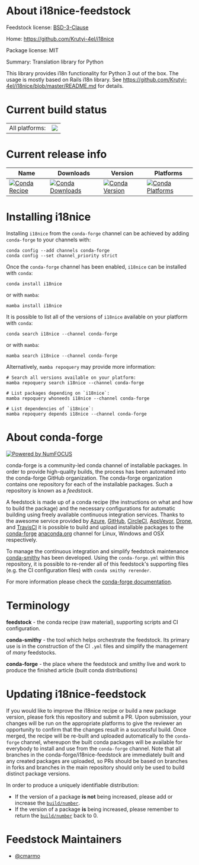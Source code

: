 About i18nice-feedstock
=======================

Feedstock license: [BSD-3-Clause](https://github.com/conda-forge/i18nice-feedstock/blob/main/LICENSE.txt)

Home: https://github.com/Krutyi-4el/i18nice

Package license: MIT

Summary: Translation library for Python

This library provides i18n functionality for Python 3 out of the box.
The usage is mostly based on Rails i18n library.
See https://github.com/Krutyi-4el/i18nice/blob/master/README.md for details.


Current build status
====================


<table><tr><td>All platforms:</td>
    <td>
      <a href="https://dev.azure.com/conda-forge/feedstock-builds/_build/latest?definitionId=21112&branchName=main">
        <img src="https://dev.azure.com/conda-forge/feedstock-builds/_apis/build/status/i18nice-feedstock?branchName=main">
      </a>
    </td>
  </tr>
</table>

Current release info
====================

| Name | Downloads | Version | Platforms |
| --- | --- | --- | --- |
| [![Conda Recipe](https://img.shields.io/badge/recipe-i18nice-green.svg)](https://anaconda.org/conda-forge/i18nice) | [![Conda Downloads](https://img.shields.io/conda/dn/conda-forge/i18nice.svg)](https://anaconda.org/conda-forge/i18nice) | [![Conda Version](https://img.shields.io/conda/vn/conda-forge/i18nice.svg)](https://anaconda.org/conda-forge/i18nice) | [![Conda Platforms](https://img.shields.io/conda/pn/conda-forge/i18nice.svg)](https://anaconda.org/conda-forge/i18nice) |

Installing i18nice
==================

Installing `i18nice` from the `conda-forge` channel can be achieved by adding `conda-forge` to your channels with:

```
conda config --add channels conda-forge
conda config --set channel_priority strict
```

Once the `conda-forge` channel has been enabled, `i18nice` can be installed with `conda`:

```
conda install i18nice
```

or with `mamba`:

```
mamba install i18nice
```

It is possible to list all of the versions of `i18nice` available on your platform with `conda`:

```
conda search i18nice --channel conda-forge
```

or with `mamba`:

```
mamba search i18nice --channel conda-forge
```

Alternatively, `mamba repoquery` may provide more information:

```
# Search all versions available on your platform:
mamba repoquery search i18nice --channel conda-forge

# List packages depending on `i18nice`:
mamba repoquery whoneeds i18nice --channel conda-forge

# List dependencies of `i18nice`:
mamba repoquery depends i18nice --channel conda-forge
```


About conda-forge
=================

[![Powered by
NumFOCUS](https://img.shields.io/badge/powered%20by-NumFOCUS-orange.svg?style=flat&colorA=E1523D&colorB=007D8A)](https://numfocus.org)

conda-forge is a community-led conda channel of installable packages.
In order to provide high-quality builds, the process has been automated into the
conda-forge GitHub organization. The conda-forge organization contains one repository
for each of the installable packages. Such a repository is known as a *feedstock*.

A feedstock is made up of a conda recipe (the instructions on what and how to build
the package) and the necessary configurations for automatic building using freely
available continuous integration services. Thanks to the awesome service provided by
[Azure](https://azure.microsoft.com/en-us/services/devops/), [GitHub](https://github.com/),
[CircleCI](https://circleci.com/), [AppVeyor](https://www.appveyor.com/),
[Drone](https://cloud.drone.io/welcome), and [TravisCI](https://travis-ci.com/)
it is possible to build and upload installable packages to the
[conda-forge](https://anaconda.org/conda-forge) [anaconda.org](https://anaconda.org/)
channel for Linux, Windows and OSX respectively.

To manage the continuous integration and simplify feedstock maintenance
[conda-smithy](https://github.com/conda-forge/conda-smithy) has been developed.
Using the ``conda-forge.yml`` within this repository, it is possible to re-render all of
this feedstock's supporting files (e.g. the CI configuration files) with ``conda smithy rerender``.

For more information please check the [conda-forge documentation](https://conda-forge.org/docs/).

Terminology
===========

**feedstock** - the conda recipe (raw material), supporting scripts and CI configuration.

**conda-smithy** - the tool which helps orchestrate the feedstock.
                   Its primary use is in the construction of the CI ``.yml`` files
                   and simplify the management of *many* feedstocks.

**conda-forge** - the place where the feedstock and smithy live and work to
                  produce the finished article (built conda distributions)


Updating i18nice-feedstock
==========================

If you would like to improve the i18nice recipe or build a new
package version, please fork this repository and submit a PR. Upon submission,
your changes will be run on the appropriate platforms to give the reviewer an
opportunity to confirm that the changes result in a successful build. Once
merged, the recipe will be re-built and uploaded automatically to the
`conda-forge` channel, whereupon the built conda packages will be available for
everybody to install and use from the `conda-forge` channel.
Note that all branches in the conda-forge/i18nice-feedstock are
immediately built and any created packages are uploaded, so PRs should be based
on branches in forks and branches in the main repository should only be used to
build distinct package versions.

In order to produce a uniquely identifiable distribution:
 * If the version of a package **is not** being increased, please add or increase
   the [``build/number``](https://docs.conda.io/projects/conda-build/en/latest/resources/define-metadata.html#build-number-and-string).
 * If the version of a package **is** being increased, please remember to return
   the [``build/number``](https://docs.conda.io/projects/conda-build/en/latest/resources/define-metadata.html#build-number-and-string)
   back to 0.

Feedstock Maintainers
=====================

* [@cmarmo](https://github.com/cmarmo/)

